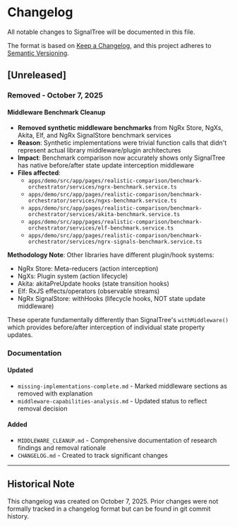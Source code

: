 # Changelog

All notable changes to SignalTree will be documented in this file.

The format is based on [Keep a Changelog](https://keepachangelog.com/en/1.0.0/),
and this project adheres to [Semantic Versioning](https://semver.org/spec/v2.0.0.html).

## [Unreleased]

### Removed - October 7, 2025

#### Middleware Benchmark Cleanup

- **Removed synthetic middleware benchmarks** from NgRx Store, NgXs, Akita, Elf, and NgRx SignalStore benchmark services
- **Reason**: Synthetic implementations were trivial function calls that didn't represent actual library middleware/plugin architectures
- **Impact**: Benchmark comparison now accurately shows only SignalTree has native before/after state update interception middleware
- **Files affected**:
  - `apps/demo/src/app/pages/realistic-comparison/benchmark-orchestrator/services/ngrx-benchmark.service.ts`
  - `apps/demo/src/app/pages/realistic-comparison/benchmark-orchestrator/services/ngxs-benchmark.service.ts`
  - `apps/demo/src/app/pages/realistic-comparison/benchmark-orchestrator/services/akita-benchmark.service.ts`
  - `apps/demo/src/app/pages/realistic-comparison/benchmark-orchestrator/services/elf-benchmark.service.ts`
  - `apps/demo/src/app/pages/realistic-comparison/benchmark-orchestrator/services/ngrx-signals-benchmark.service.ts`

**Methodology Note**: Other libraries have different plugin/hook systems:

- NgRx Store: Meta-reducers (action interception)
- NgXs: Plugin system (action lifecycle)
- Akita: akitaPreUpdate hooks (state transition hooks)
- Elf: RxJS effects/operators (observable streams)
- NgRx SignalStore: withHooks (lifecycle hooks, NOT state update middleware)

These operate fundamentally differently than SignalTree's `withMiddleware()` which provides before/after interception of individual state property updates.

### Documentation

#### Updated

- `missing-implementations-complete.md` - Marked middleware sections as removed with explanation
- `middleware-capabilities-analysis.md` - Updated status to reflect removal decision

#### Added

- `MIDDLEWARE_CLEANUP.md` - Comprehensive documentation of research findings and removal rationale
- `CHANGELOG.md` - Created to track significant changes

---

## Historical Note

This changelog was created on October 7, 2025. Prior changes were not formally tracked in a changelog format but can be found in git commit history.
